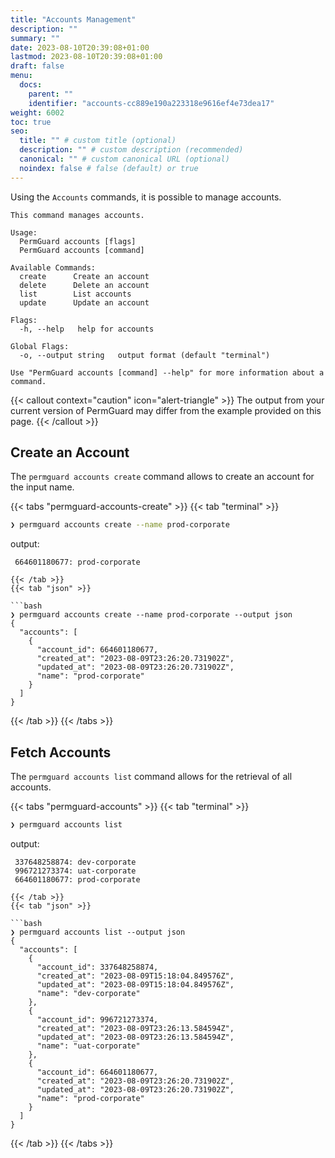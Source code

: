 ```yaml
---
title: "Accounts Management"
description: ""
summary: ""
date: 2023-08-10T20:39:08+01:00
lastmod: 2023-08-10T20:39:08+01:00
draft: false
menu:
  docs:
    parent: ""
    identifier: "accounts-cc889e190a223318e9616ef4e73dea17"
weight: 6002
toc: true
seo:
  title: "" # custom title (optional)
  description: "" # custom description (recommended)
  canonical: "" # custom canonical URL (optional)
  noindex: false # false (default) or true
---
```

Using the `Accounts` commands, it is possible to manage accounts.

```text
This command manages accounts.

Usage:
  PermGuard accounts [flags]
  PermGuard accounts [command]

Available Commands:
  create      Create an account
  delete      Delete an account
  list        List accounts
  update      Update an account

Flags:
  -h, --help   help for accounts

Global Flags:
  -o, --output string   output format (default "terminal")

Use "PermGuard accounts [command] --help" for more information about a command.
```

{{< callout context="caution" icon="alert-triangle" >}}
The output from your current version of PermGuard may differ from the example provided on this page.
{{< /callout >}}

## Create an Account

The `permguard accounts create` command allows to create an account for the input name.

{{< tabs "permguard-accounts-create" >}}
{{< tab "terminal" >}}

```bash
❯ permguard accounts create --name prod-corporate
```
output:
```
 664601180677: prod-corporate

{{< /tab >}}
{{< tab "json" >}}

```bash
❯ permguard accounts create --name prod-corporate --output json
{
  "accounts": [
    {
      "account_id": 664601180677,
      "created_at": "2023-08-09T23:26:20.731902Z",
      "updated_at": "2023-08-09T23:26:20.731902Z",
      "name": "prod-corporate"
    }
  ]
}
```

{{< /tab >}}
{{< /tabs >}}

## Fetch Accounts

The `permguard accounts list` command allows for the retrieval of all accounts.

{{< tabs "permguard-accounts" >}}
{{< tab "terminal" >}}

```bash
❯ permguard accounts list
```
output:
```
 337648258874: dev-corporate
 996721273374: uat-corporate
 664601180677: prod-corporate

{{< /tab >}}
{{< tab "json" >}}

```bash
❯ permguard accounts list --output json
{
  "accounts": [
    {
      "account_id": 337648258874,
      "created_at": "2023-08-09T15:18:04.849576Z",
      "updated_at": "2023-08-09T15:18:04.849576Z",
      "name": "dev-corporate"
    },
    {
      "account_id": 996721273374,
      "created_at": "2023-08-09T23:26:13.584594Z",
      "updated_at": "2023-08-09T23:26:13.584594Z",
      "name": "uat-corporate"
    },
    {
      "account_id": 664601180677,
      "created_at": "2023-08-09T23:26:20.731902Z",
      "updated_at": "2023-08-09T23:26:20.731902Z",
      "name": "prod-corporate"
    }
  ]
}
```

{{< /tab >}}
{{< /tabs >}}
